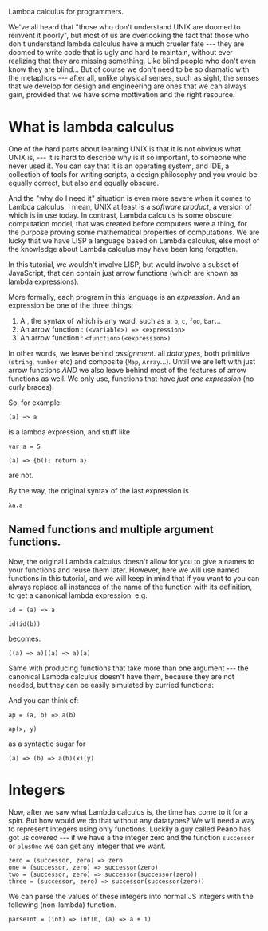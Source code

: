 Lambda calculus for programmers.

We've all heard that "those who don't understand UNIX are doomed to reinvent it poorly", but most of us are overlooking the fact that those who don't understand lambda calculus have a much crueler fate --- they are doomed to write code that is ugly and hard to maintain, without ever realizing that they are missing something. Like blind people who don't even know they are blind... But of course we don't need to be so dramatic with the metaphors --- after all, unlike physical senses, such as sight, the senses that we develop for design and engineering are ones that we can always gain, provided that we have some mottivation and the right resource.

What is lambda calculus
===

One of the hard parts about learning UNIX is that it is not obvious what UNIX is, --- it is hard to describe why is it so important, to someone who never used it. You can say that it is an operating system, and IDE, a collection of tools for writing scripts, a design philosophy and you would be equally correct, but also and equally obscure. 

And the "why do I need it" situation is even more severe when it comes to Lambda calculus. I mean, UNIX at least is a *software product*, a version of which is in use today. In contrast, Lambda calculus is some obscure computation model, that was created before computers were a thing, for the purpose proving some mathematical properties of computations. We are lucky that we have LISP a language based on Lambda calculus, else most of the knowledge about Lambda calculus may have been long forgotten.

In this tutorial, we wouldn't involve LISP, but would involve a subset of JavaScript, that can contain just arrow functions (which are known as lambda expressions). 

More formally, each program in this language is an *expression*. And an expression be one of the three things:
1. A **<variable>**, the syntax of which is any word, such as `a`, `b`, `c`, `foo`, `bar`...
2. An arrow function **<definition>**: `(<variable>) => <expression>`
2. An arrow function **<application>**: `<function>(<expression>)`

In other words, we leave behind *assignment*. all *datatypes*, both primitive (`string`, `number` etc) and composite (`Map`, `Array`...). Untill we are left with just arrow functions *AND* we also leave behind most of the features of arrow functions as well. We only use, functions that have *just one expression* (no curly braces).

So, for example:

```
(a) => a
```

is a lambda expression, and stuff like

```
var a = 5
```

```
(a) => {b(); return a}
```

are not.

By the way, the original syntax of the last expression is 

```
λa.a
```

Named functions and multiple argument functions.
---

Now, the original Lambda calculus doesn't allow for you to give a names to your functions and reuse them later. However, here we will use named functions in this tutorial, and we will keep in mind that if you want to you can always replace all instances of the name of the function with its definition, to get a canonical lambda expression, e.g. 
```
id = (a) => a

id(id(b))
```

becomes:

```
((a) => a)((a) => a)(a)

```

Same with producing functions that take more than one argument --- the canonical Lambda calculus doesn't have them, because they are not needed, but they can be easily simulated by curried functions:

And you can think of:

```
ap = (a, b) => a(b)

ap(x, y)

```
as a syntactic sugar for

```
(a) => (b) => a(b)(x)(y)
```

Integers
===

Now, after we saw what Lambda calculus is, the time has come to it for a spin. But how would we do that without any datatypes? We will need a way to represent integers using only functions. Luckily a guy called Peano has got us covered --- if we have a the integer zero and the function `successor` or `plusOne` we can get any integer that we want.

```
zero = (successor, zero) => zero
one = (successor, zero) => successor(zero)
two = (successor, zero) => successor(successor(zero))
three = (successor, zero) => successor(successor(zero))
```

We can parse the values of these integers into normal JS integers with the following (non-lambda) function.

```
parseInt = (int) => int(0, (a) => a + 1)
```

